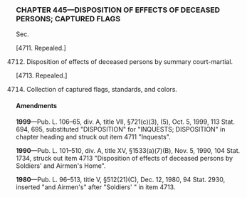 ### **CHAPTER 445—DISPOSITION OF EFFECTS OF DECEASED PERSONS; CAPTURED FLAGS** ###

Sec.

[4711. Repealed.]

4712. Disposition of effects of deceased persons by summary court-martial.

[4713. Repealed.]

4714. Collection of captured flags, standards, and colors.

#### Amendments ####

**1999**—Pub. L. 106–65, div. A, title VII, §721(c)(3), (5), Oct. 5, 1999, 113 Stat. 694, 695, substituted "DISPOSITION" for "INQUESTS; DISPOSITION" in chapter heading and struck out item 4711 "Inquests".

**1990**—Pub. L. 101–510, div. A, title XV, §1533(a)(7)(B), Nov. 5, 1990, 104 Stat. 1734, struck out item 4713 "Disposition of effects of deceased persons by Soldiers' and Airmen's Home".

**1980**—Pub. L. 96–513, title V, §512(21)(C), Dec. 12, 1980, 94 Stat. 2930, inserted "and Airmen's" after "Soldiers' " in item 4713.